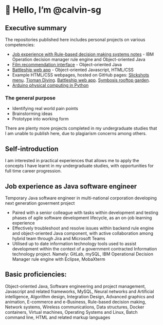 # 👋 Hello, I’m @calvin-sg  

## Executive summary
The repositories published here includes personal projects on various competencies: 
- [Job experience with Rule-based decision making systems notes](https://github.com/calvin-sg/Rule-based_systems) - IBM Operation decision manager rule engine and Object-oriented Java
- [Film recommendation interface](https://github.com/calvin-sg/Film-recommendation-interface/) - Object-oriented Java
- [Battleship web app](https://battleship.calvin.sg/) - Object-oriented Javascript, HTML/CSS
- Example HTML/CSS webpages, hosted on GitHub pages: [Slickshots menu](https://slickshots.calvin.sg/). [Tioman Diving](https://diving.calvin.sg/). [Battleship web app](https://battleship.calvin.sg/). [Symbosis rooftop garden](https://garden.calvin.sg/).
- [Arduino physical computing in Python](https://github.com/calvin-sg/Arduino-projects/)

### The general purpose 
- Identifying real world pain points
- Brainstorming ideas
- Prototype into working form  

There are plenty more projects completed in my undergraduate studies that I am unable to publish here, due to plagiarism concerns among others.

## Self-introduction
I am interested in practical experiences that allows me to apply the concepts I have learnt in my undergraduate studies, with opportunities for full time career progression. 

## Job experience as Java software engineer
Temporary Java software engineer in multi-national corporation developing next generation goverment project
- Paired with a senior colleague with tasks within development and testing phases of agile software development lifecycle, as an on-job learning experience
- Effectively troubleshoot and resolve issues within backend rule engine and object-oriented Java component, with active collaboration among hybrid team through Jira and Microsoft Teams
- Utilised up to date information technology tools used to assist development within the context of a government contracted Information technology project. Namely: GitLab, mySQL, IBM Operational Decision Manager rule engine with Eclipse, MobaXterm

## Basic proficiencies:
Object-oriented Java, Software engineering and project management, Javascript and related frameworks, MySQL, Neural networks and Artificial intelligence, Algorithm design, Integration Design, Advanced graphics and animation, E-commerce and e-Business, Rule-based decision making, Network systems, Wireless communications, Data structures, Docker containers, Virtual machines, Operating Systems and Linux, Batch command line, HTML and related markup languages

<!---
- 💞️ I’m looking to collaborate on ...
- 📫 How to reach me ...
calvin-sg/calvin-sg is a ✨ special ✨ repository because its README.md (this file) appears on your GitHub profile.
You can click the Preview link to take a look at your changes.
--->
